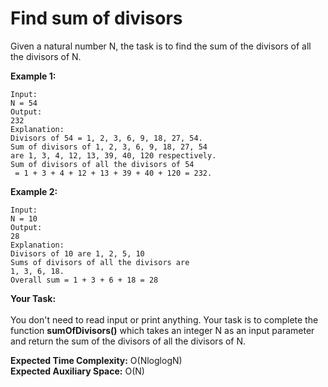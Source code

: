 # Find sum of divisors
Given a natural number N, the task is to find the sum of the divisors of all the divisors of N.

**Example 1:**
```
Input:
N = 54
Output:
232
Explanation:
Divisors of 54 = 1, 2, 3, 6, 9, 18, 27, 54.
Sum of divisors of 1, 2, 3, 6, 9, 18, 27, 54 
are 1, 3, 4, 12, 13, 39, 40, 120 respectively.
Sum of divisors of all the divisors of 54
 = 1 + 3 + 4 + 12 + 13 + 39 + 40 + 120 = 232.
```
**Example 2:**
```
Input:
N = 10
Output:
28
Explanation:
Divisors of 10 are 1, 2, 5, 10
Sums of divisors of all the divisors are 
1, 3, 6, 18.
Overall sum = 1 + 3 + 6 + 18 = 28
```
**Your Task:**<br>  
You don't need to read input or print anything. Your task is to complete the function **sumOfDivisors()** which takes an integer N as an input parameter and return the sum of the divisors of all the divisors of N.

**Expected Time Complexity:** O(NloglogN)<br>
**Expected Auxiliary Space:** O(N)
